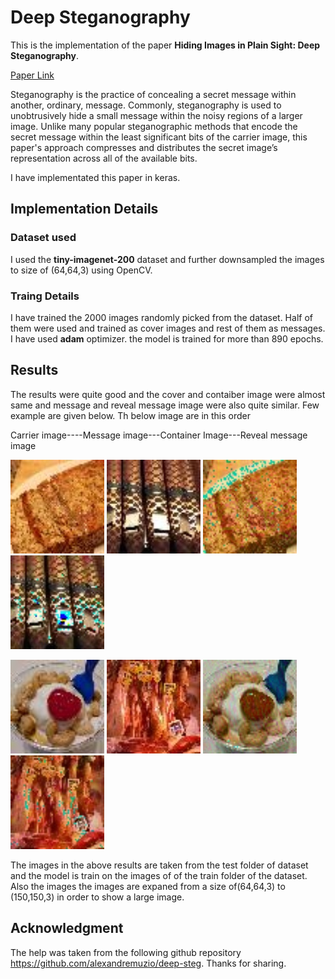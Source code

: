 # Deep Steganography
This is the implementation of the paper **Hiding Images in Plain Sight:
Deep Steganography**.

[Paper Link](https://papers.nips.cc/paper/6802-hiding-images-in-plain-sight-deep-steganography)

Steganography is the practice of concealing a secret message within another,
ordinary, message. Commonly, steganography is used to unobtrusively hide a small message within the noisy regions of a larger image. Unlike many popular steganographic methods that encode the secret message within the least significant bits of the carrier image, this paper's  approach compresses and distributes the secret image’s representation across all of the available bits.

I have implementated this paper in keras.

## Implementation Details
### Dataset used
I used the **tiny-imagenet-200** dataset and further downsampled the images to size of (64,64,3) using OpenCV. 

### Traing Details
I have trained the 2000 images randomly picked from the dataset. Half of them were used and trained as cover images and rest of them as messages. I have used **adam** optimizer. the model is trained for more than 890 epochs.

## Results

The results were quite good and the cover and contaiber image were almost same and message and reveal message image were also quite similar. 
Few example are given below.
Th below image are in this order

Carrier image----Message image---Container Image---Reveal message image

![carr](carr_img.JPEG) ![msg](msg_img.JPEG)  ![cont](container_img.JPEG)  ![msg_rev](msg_reveal_img.JPEG)



![carr](carr_img1.JPEG) ![msg](msg_img1.JPEG)  ![cont](container_img1.JPEG)  ![msg_rev](msg_reveal_img1.JPEG)


The images in the above results are taken from the test folder of dataset and the model is train on the images of of the train folder of the dataset. Also the images the images are expaned from a size of(64,64,3) to (150,150,3) in order to show a large image.

## Acknowledgment
The help was taken from the following github repository https://github.com/alexandremuzio/deep-steg. Thanks for sharing.
